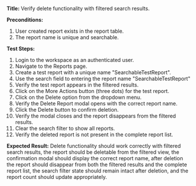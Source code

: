 **Title:** Verify delete functionality with filtered search results.

**Preconditions:**
1. User created report exists in the report table.
2.  The report name is unique and searchable.

**Test Steps:**
1. Login to the workspace as an authenticated user.
2. Navigate to the Reports page.
3. Create a test report with a unique name "SearchableTestReport".
4. Use the search field to entering the report name "SearchableTestReport"
5. Verify the test report appears in the filtered results.
6. Click on the More Actions button (three dots) for the test report.
7. Click on the Delete option from the dropdown menu.
8. Verify the Delete Report modal opens with the correct report name.
9. Click the Delete button to confirm deletion.
10. Verify the modal closes and the report disappears from the filtered results.
11. Clear the search filter to show all reports.
12. Verify the deleted report is not present in the complete report list.

**Expected Result:**
Delete functionality should work correctly with filtered search results, the report should be deletable from the filtered view, the confirmation modal should display the correct report name, after deletion the report should disappear from both the filtered results and the complete report list, the search filter state should remain intact after deletion, and the report count should update appropriately.